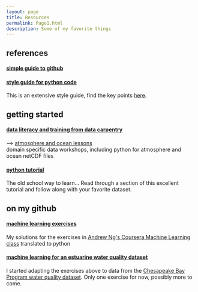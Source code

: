 ```yaml
---
layout: page
title: Resources
permalink: Page1.html
description: Some of my favorite things
---
```


## references
#### <a href="https://rogerdudler.github.io/git-guide/" target="_blank">simple guide to github</a> 
#### <a href="https://www.python.org/dev/peps/pep-0008/" target="_blank">style guide for python code</a> 
This is an extensive style guide, find the key points <a href="https://docs.python.org/3/tutorial/controlflow.html#intermezzo-coding-style" target="_blank">here</a>.

## getting started
#### <a href="https://datacarpentry.org/" target="_blank">data literacy and training from data carpentry</a> 
--> <a href="https://carpentrieslab.github.io/python-aos-lesson/" target="_blank">atmosphere and ocean lessons</a>
<br> domain specific data workshops, including python for atmosphere and ocean netCDF files
<br> 
#### <a href="https://docs.python.org/3/tutorial/" target="_blank">python tutorial</a> 
The old school way to learn... Read through a section of this excellent tutorial and follow along with your favorite dataset. 

## on my github 
#### <a href="https://github.com/oceanspace/coursera-machine-learning-exercises" target="_blank">machine learning exercises</a>
My solutions for the exercises in <a href="https://www.coursera.org/learn/machine-learning" target="_blank">Andrew Ng's Coursera Machine Learning class</a> translated to python 
<br>
#### <a href="https://github.com/oceanspace/Chesapeake-Bay-machine-learning-tutorial" target="_blank">machine learning for an estuarine water quality dataset</a> 
I started adapting the exercises above to data from the <a href="https://www.chesapeakebay.net/what/downloads/cbp_water_quality_database_1984_present" target="_blank">
Chesapeake Bay Program water quality dataset</a>. Only one exercise for now, possibly more to come.
